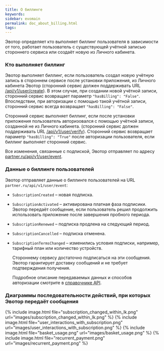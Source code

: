 ```yaml
---
title: О биллинге
keywords:
sidebar: evomain
permalink: doc_about_billing.html
tags:
---
```


Эвотор определяет кто выполняет биллинг пользователя в зависимости от того, работает пользователь с существующей учётной записью стороннего сервиса или создаёт новую из Личного кабинета.

### Кто выполняет биллинг

Эвотор выполняет биллинг, если пользователь создал новую учётную запись в стороннем сервисе после установки приложения, из Личного кабинета Эвотор (сторонний сервис должен поддерживать URL [/api/v1/user/create](https://api.evotor.ru/docs/#tag/Vebhuki-zaprosy%2Fpaths%2F~1partner.ru~1api~1v1~1user~1verify%2Fpost)). В этом случае, при создании новой учётной записи, сторонний сервис возвращает параметр `"hasBilling": "False"`. Впоследствии, при авторизации с помощью такой учётной записи, сторонний сервис всегда возвращает `"hasBilling": "False"`.

Сторонний сервис выполняет биллинг, если после установки приложения пользователь авторизовался с помощью учётной записи, созданной не из Личного кабинета. (сторонний сервис должен поддерживать URL [/api/v1/user/verify](https://api.evotor.ru/docs/#tag/Vebhuki-zaprosy%2Fpaths%2F~1partner.ru~1api~1v1~1user~1verify%2Fpost)). Сторонний сервис возвращает параметр `"hasBilling": "True"` после авторизации пользователя, если биллинг выполняет сторонний сервис.

Все изменения, связанные с подпиской, Эвотор отправляет по адресу [partner.ru/api/v1/user/event](https://api.evotor.ru/docs/#tag/Vebhuki-uvedomleniya%2Fpaths%2F~1partner.ru~1api~1v1~1user~1event%2Fpost).


### Данные о биллинге пользователей

Эвотор отправляет данные о биллинге пользователей на URL `partner.ru/api/v1/user/event`:

  * `SubscriptionCreated` – новая подписка.
  * `SubscriptionActivated` – активирована платная фаза подписики. Эвотор передаёт сообщение, если пользователь решил продолжить использовать приложение после завершения пробного периода.
  * `SubscriptionRenewed` – подписка продлена на следующий период.
  * `SubscriptionCancelled` – подписка отменена.
  * `SubscriptionTermsChanged` – изменились условия подписки, например, тарифный план или количество устройств.

    Стороннему сервису достаточно подписаться на эти сообщения. Эвотор гарантирует доставку сообщений и не требует подтверждения получения.

    Подробное описание передаваемых данных и способов авторизации смотрите в [справочнике API](https://api.evotor.ru/docs).

### Диаграммы последовательности действий, при которых Эвотор передаёт сообщения

<!--
title "Диаграма последовательности установки и изменения условий подписки приложения в ЛК"
participant ЛК

participant Счёт
participant Планировщик
participant Оплата


ЛК -> Счёт : CreateSubscription
note right of ЛК
Типы подписок:
* OTP (разовая оплата)
* Subscription (подписка)
* Installment (рассрочка)
end note
Счёт -> Планировщик : SubscriptionCreated + AddonsUpdated / SubscriptionRenew + AddonsUpdated
Планировщик -> Планировщик :
Планировщик -> Счёт: TrialEnded
Счёт -> Оплата : SubscriptionInvoiced
note left of Счёт
Передаваемые параметры:
* UserId
* ProductId
* SubscriptionId
end note
Счёт <-- Оплата : PaymentFailed
Счёт -> ЛК : SubscriptionTerminated
Счёт <-- Оплата : PaymentSucceeded
Счёт -> Планировщик : SubscriptionActivated

ЛК -> Счёт : ChangeTerms + Addons
Счёт -> Оплата : SubscriptionTermsChangeRequested
Счёт <- Оплата : PaymentSucceeded
Счёт -> Планировщик : TermsChanged / AddonsUpdated



title "Диаграма последовательности отмены и возобновления подписки на приложение в ЛК"
actor Пользователь
participant ЛК
participant Корзина
participant Счёт
participant Планировщик
participant Оплата


Пользователь -> ЛК : Cancel
note right of Пользователь
Пользователь отменяет подписку в ЛК
end note
ЛК -> Счёт: CancelSubscription
Счёт -> Счёт : SubscriptionCancellationRequested
Планировщик -> Счёт : Renew
note left of Планировщик
Попытка продления подписки
end note


Счёт -> ЛК : SubscriptionTerminated
Пользователь -> ЛК : Renew + Addon
ЛК -> Счёт : Renew + Addon
Счёт ->Оплата : SubscriptionRenewRequested
Оплата -> Счёт : PaymentSucceeded
Счёт -> Планировщик : SubscriptionRenewed / SubscriptionTermsChanged / AddonsUpdated



title "Диаграма последовательности приобретения приложения с помощью Корзины"
actor Пользователь
participant ЛК
participant Корзина
participant Счёт
participant Планировщик
participant Оплата




Пользователь -> Корзина : putProduct
...
Пользователь -> Корзина : createOrder

Пользователь -> Корзина : invoiceOrder
Корзина -> Оплата : OrderInvoiced

Оплата -> Корзина : PaymentSucceeded
Корзина -> ЛК : ProductReady
Пользователь -> ЛК : configureProduct
ЛК -> Счёт : AppConfigured
Счёт -> Оплата : SubscriptionCreated



title "Диаграма последовательности рекуррентной оплаты"

participant Счёт
participant Планировщик
participant Оплата

Счёт <- Планировщик : Renew
Счёт -> Оплата : PaymentAttempt
Счёт <- Оплата : PaymentFailed
Счёт -> Оплата : Dunning

...Всего 5 попыток оплаты с интервалом один день...
Счёт <- Оплата : PaymentSucceeded
-->

{% include image.html file="subscription_changed_within_lk.png" url="images/subscription_changed_within_lk.png" %}
{% include image.html file="user_interactions_with_subscription.png" url="images/user_interactions_with_subscription.png" %}
{% include image.html file="basket_usage.png" url="images/basket_usage.png" %}
{% include image.html file="recurrent_payment.png" url="images/recurrent_payment.png" %}
